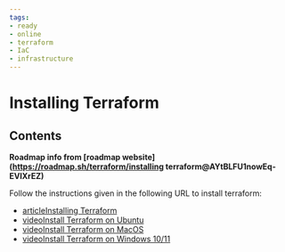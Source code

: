 ```yaml
---
tags:
- ready
- online
- terraform
- IaC
- infrastructure
---
```



# Installing Terraform

## Contents

__Roadmap info from [roadmap website](<https://roadmap.sh/terraform/installing> terraform@AYtBLFU1nowEq-EVlXrEZ)__

Follow the instructions given in the following URL to install terraform:

- [articleInstalling Terraform](https://developer.hashicorp.com/terraform/tutorials/aws-get-started/install-cli)
- [videoInstall Terraform on Ubuntu](https://www.youtube.com/watch?v=LM3RLgNu7tU)
- [videoInstall Terraform on MacOS](https://www.youtube.com/watch?v=ViMwnReV1A8)
- [videoInstall Terraform on Windows 10/11](https://www.youtube.com/watch?v=qj4cOSYr7po)
